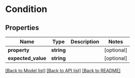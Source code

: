 # Condition

## Properties
Name | Type | Description | Notes
------------ | ------------- | ------------- | -------------
**property** | **string** |  | [optional] 
**expected_value** | **string** |  | [optional] 

[[Back to Model list]](../README.md#documentation-for-models) [[Back to API list]](../README.md#documentation-for-api-endpoints) [[Back to README]](../README.md)


